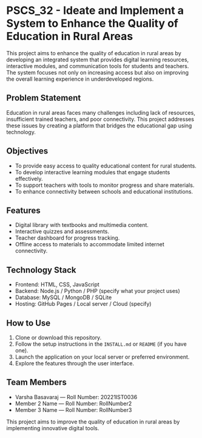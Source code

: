 # PSCS_32 - Ideate and Implement a System to Enhance the Quality of Education in Rural Areas

This project aims to enhance the quality of education in rural areas by developing an integrated system that provides digital learning resources, interactive modules, and communication tools for students and teachers. The system focuses not only on increasing access but also on improving the overall learning experience in underdeveloped regions.

## Problem Statement

Education in rural areas faces many challenges including lack of resources, insufficient trained teachers, and poor connectivity. This project addresses these issues by creating a platform that bridges the educational gap using technology.

## Objectives

- To provide easy access to quality educational content for rural students.  
- To develop interactive learning modules that engage students effectively.  
- To support teachers with tools to monitor progress and share materials.  
- To enhance connectivity between schools and educational institutions.

## Features

- Digital library with textbooks and multimedia content.  
- Interactive quizzes and assessments.  
- Teacher dashboard for progress tracking.  
- Offline access to materials to accommodate limited internet connectivity.

## Technology Stack

- Frontend: HTML, CSS, JavaScript  
- Backend: Node.js / Python / PHP (specify what your project uses)  
- Database: MySQL / MongoDB / SQLite  
- Hosting: GitHub Pages / Local server / Cloud (specify)

## How to Use

1. Clone or download this repository.  
2. Follow the setup instructions in the `INSTALL.md` or `README` (if you have one).  
3. Launch the application on your local server or preferred environment.  
4. Explore the features through the user interface.

## Team Members

- Varsha Basavaraj — Roll Number: 20221IST0036  
- Member 2 Name — Roll Number: RollNumber2  
- Member 3 Name — Roll Number: RollNumber3


This project aims to improve the quality of education in rural areas by implementing innovative digital tools.
